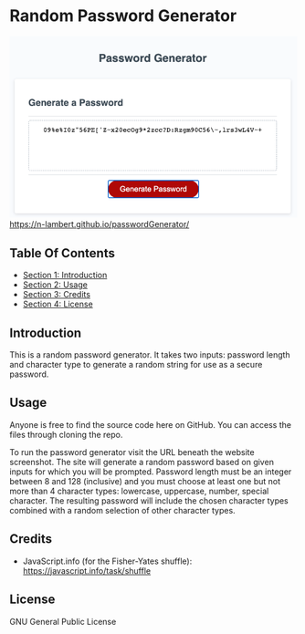 # Random Password Generator #
![Screenshot of index.html](./assets/Password_Generator.png)
https://n-lambert.github.io/passwordGenerator/

## Table Of Contents ##

- [Section 1: Introduction](#introduction)
- [Section 2: Usage](#usage)
- [Section 3: Credits](#credits)
- [Section 4: License](#license)

## Introduction ##

This is a random password generator. It takes two inputs: password length and character type to generate a random string for use as a secure password. 

## Usage ##

Anyone is free to find the source code here on GitHub. You can access the files through cloning the repo. 

To run the password generator visit the URL beneath the website screenshot. The site will generate a random password based on given inputs for which you will be prompted. Password length must be an integer between 8 and 128 (inclusive) and you must choose at least one but not more than 4 character types: lowercase, uppercase, number, special character. The resulting password will include the chosen character types combined with a random selection of other character types.

## Credits ##

- JavaScript.info (for the Fisher-Yates shuffle): https://javascript.info/task/shuffle

## License ##

GNU General Public License